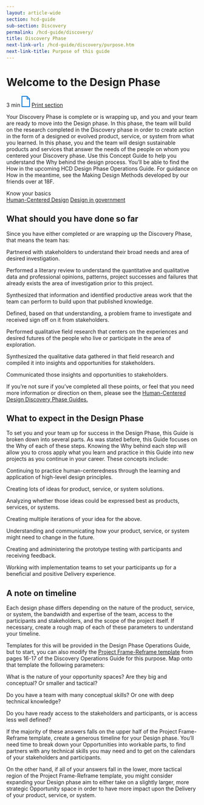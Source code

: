 ```yaml
---
layout: article-wide
section: hcd-guide
sub-section: Discovery
permalink: /hcd-guide/discovery/
title: Discovery Phase
next-link-url: /hcd-guide/discovery/purpose.htm
next-link-title: Purpose of this guide
---
```


<h1>Welcome to the Design Phase</h1>
<div class="usa-prose__reading_print">
  <span class="usa-prose__reading_time">3 min</span>
  <a href="#" title="Print guide" class="usa-prose__print_guide_img"><img src="/assets/img/lab/hcd-guide/design/print-guide.svg" width="22" height="29" alt="Print guide" /></a>
  <a href="#" title="Print guide" class="usa-prose__print_guide">Print section</a>
</div>
<p class="lab-content__lead">
  Your Discovery Phase is complete or is wrapping up, and you and your team are 
  ready to move into the Design phase. In this phase, the team will build on the 
  research completed in the Discovery phase in order to create action in the 
  form of a designed or evolved product, service, or system from what you learned. 
  In this phase, you and the team will design sustainable products and services 
  that answer the needs of the people on whom you centered your Discovery phase. 
  Use this Concept Guide to help you understand the Why behind the design process. 
  You&rsquo;ll be able to find the How in the upcoming HCD Design Phase Operations Guide. 
  For guidance on How in the meantime, see the Making Design Methods developed 
  by our friends over at 18F.
</p>
<div class="usa-prose__know_your_basics">
  <div class="usa-prose__know_header">
    Know your basics
  </div>
  <a href="#" title="Human-Centered Design">Human-Centered Design</a>
  <a href="#" title="Design in government">Design in government</a>
</div>

<h2>What should you have done so far</h2>
<p>
  Since you have either completed or are wrapping up the Discovery Phase, 
  that means the team has:
</p>
<div class="lab__bullet_points_columns lab__bullet_points_column_left">
  <p>
    Partnered with stakeholders to understand their broad needs 
    and area of desired investigation.
  </p>
  <p>
    Performed a literary review to understand the quantitative and 
    qualitative data and professional opinions, patterns, project 
    successes and failures that already exists the area 
    of investigation prior to this project.
  </p>
  <p>
    Synthesized that information and identified productive areas work 
    that the team can perform to build upon that published knowledge.
  </p>  
</div>
<div class="lab__bullet_points_columns lab__bullet_points_column_right">
  <p>
    Defined, based on that understanding, a problem frame 
    to investigate and received sign off on it from stakeholders.
  </p>
  <p>
    Performed qualitative field research that centers on the experiences 
    and desired futures of the people who live or participate 
    in the area of exploration.
  </p>
  <p>
    Synthesized the qualitative data gathered in that field research 
    and compiled it into insights and opportunities for stakeholders.
  </p>
  <p>
    Communicated those insights and opportunities to stakeholders.
  </p>
</div>
<div class="lab__clear_spacer"></div>
<p>
  If you&rsquo;re not sure if you&rsquo;ve completed all these points, or 
  feel that you need more information or direction on them, please see 
  the <a href="#" title="Human-Centered Design Discovery Phase Guides">Human-Centered Design Discovery Phase Guides.</a>
</p>
<h2>What to expect in the Design Phase</h2>
<p>
  To set you and your team up for success in the Design Phase, 
  this Guide is broken down into several parts. As was stated before, this 
  Guide focuses on the Why of each of these steps. Knowing the Why behind 
  each step will allow you to cross apply what you learn and practice 
  in this Guide into new projects as you continue in your career. 
  These concepts include:
</p>
<div class="lab__bullet_points_columns lab__bullet_points_column_left">
  <p>
    Continuing to practice human-centeredness through the learning and 
    application of high-level design principles.
  </p>
  <p>
    Creating lots of ideas for product, service, or system solutions.
  </p>
  <p>
    Analyzing whether those ideas could be expressed best as products, 
    services, or systems.
  </p>
  <p>
    Creating multiple iterations of your idea for the above.
  </p>  
</div>
<div class="lab__bullet_points_columns lab__bullet_points_column_right">
  <p>
    Understanding and communicating how your product, service, or 
    system might need to change in the future.
  </p>
  <p>
    Creating and administering the prototype testing with participants 
    and receiving feedback.
  </p>
  <p>
    Working with implementation teams to set your participants up for a 
    beneficial and positive Delivery experience.
  </p>
</div>
<div class="lab__clear_spacer"></div>
<h2>A note on timeline</h2>
<p>
  Each design phase differs depending on the nature of the product, service, or 
  system, the bandwidth and expertise of the team, access to the participants 
  and stakeholders, and the scope of the project itself. If necessary, create a 
  rough map of each of these parameters to understand your timeline.
</p>
<p>
  Templates for this will be provided in the Design Phase Operations Guide, 
  but to start, you can also modify the <a href="#" title="Project Frame-Reframe template">Project Frame-Reframe template</a> 
  from pages 16-17 of the Discovery Operations Guide for this purpose. 
  Map onto that template the following parameters:
</p>
<div class="lab__bullet_points_columns lab__bullet_points_column_fullwidth">
  <p>
    What is the nature of your opportunity spaces? Are they big and 
    conceptual? Or smaller and tactical?
  </p>
  <p>
    Do you have a team with many conceptual skills? Or one with deep 
    technical knowledge?
  </p>
  <p>
    Do you have ready access to the stakeholders and participants, 
    or is access less well defined?
  </p>
</div>
<p>
  If the majority of these answers falls on the upper half of the Project 
  Frame-Reframe template, create a generous timeline for your Design phase. 
  You’ll need time to break down your Opportunities into workable parts, to 
  find partners with any technical skills you may need and to get 
  on the calendars of your stakeholders and participants.
</p>
<p>
  On the other hand, if all of your answers fall in the lower, more tactical 
  region of the Project Frame-Reframe template, you might consider expanding 
  your Design phase aim to either take on a slightly larger, more strategic 
  Opportunity space in order to have more impact upon the Delivery of 
  your product, service, or system.
</p>

<!-- 
#The following two guides are intended to be used in tandem.

### Human Centered Design (HCD) Discovery Phase: Field Guide

Provides the Why of the HCD project and illustrative case studies.

This field guide is available for <a href="{{ site.baseurl }}/assets/doc/hcd-guide/discovery/HCD-Guide-Interagency-v1.5_pages.pdf">printing on an at-home printer on standard 8.5"x11" paper</a> or printing as <a href="HCD-Guide-Interagency-v1.5_spreads.pdf">full page spreads on 11"x17" paper.</a>

### Human-Centered Design (HCD) Discovery Phase: Operations Guide

This Operations Guide acts as the workbook and archive of an HCD Discovery project.

This operations guide is available for <a href="{{ site.baseurl }}/assets/doc/hcd-guide/discovery/HCD_Ops_Guide_v12_pages.pdf">printing on an at-home printer on standard 8.5"x11" paper</a> or printing as <a href="HCD_Ops_Guide_v12_spreads.pdf">full page spreads on 11"x17" paper.</a> -->
